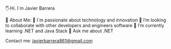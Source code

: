 🖐Hi. I´m Javier Barrera

💫 About Me:
🔭 I´m passionate about technology and innovation
👯 I’m looking to collaborate with other developers and engineers software
🌱 I’m currently learning .NET and Java Stack
💬 Ask me about .NET

Contact me: javierbarrera861@gmail.com

